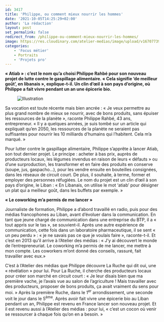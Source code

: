 ```yaml
---
id: 3417
title: 'Philippe, ou comment mieux nourrir les hommes'
date: '2021-10-05T14:25:29+02:00'
author: 'La rédaction'
layout: post
set_permalink: false
redirect_from: /philippe-ou-comment-mieux-nourrir-les-hommes/
image: https://res.cloudinary.com/atelier-medias/image/upload/v1670773924/blog/mw8v8mpbpb5t9kzyzdql.jpg
categories:
    - 'Focus métier'
    - Portraits
    - 'Projets pro'
---
```


**« Atiab » : c’est le nom qu’a choisi Philippe Rahbé pour son nouveau projet de lutte contre le gaspillage alimentaire. « Cela signifie ‘de meilleur goût’, en libanais », explique-t-il. Un clin d’œil à son pays d’origine, où Philippe a fait vivre pendant un an une épicerie bio.**

<figure class="wp-block-image"><img src="https://res.cloudinary.com/atelier-medias/image/upload/v1670773924/blog/mw8v8mpbpb5t9kzyzdql.jpg" alt="Illustration"></figure>

Sa vocation est toute récente mais bien ancrée : « Je veux permettre au plus grand nombre de mieux se nourrir, avec de bons produits, sans épuiser les ressources de la planète », raconte Philippe Rahbé, 43 ans, entrepreneur. « Il y a quelques années, je suis tombé sur un article qui expliquait qu’en 2050, les ressources de la planète ne seraient pas suffisantes pour nourrir les 10 milliards d’humains qui l’habitent. Cela m’a marqué. »

Pour lutter contre le gaspillage alimentaire, Philippe s’apprête à lancer Atiab, son tout dernier projet. Le principe : acheter à bas prix, auprès de producteurs locaux, les légumes invendus en raison de leurs « défauts » ou d’une surproduction, les transformer et en faire des produits en conserve (soupe, jus, gaspacho…), pour les vendre ensuite en bouteilles consignées, dans les réseaux de circuit court. De plus, il souhaite, à terme, former et employer des personnes réfugiées. Le nom du projet est un clin d’œil à son pays d’origine, le Liban : « En Libanais, on utilise le mot ‘atiab’ pour désigner un plat qui a meilleur goût, dans les buffets par exemple. »

**« Le coworking m’a permis de me lancer »**

Journaliste de formation, Philippe a d’abord travaillé en radio, puis pour des médias francophones au Liban, avant d’évoluer dans la communication. En tant que jeune chargé de communication dans une entreprise du BTP, il a « tout appris sur le tas », se souvient-il. Après une autre expérience de communication, cette fois dans un laboratoire pharmaceutique, il se sent « un peu perdu » : « je ne savais pas ce que je voulais faire », raconte-t-il. Et c’est en 2013 qu’il arrive à l’Atelier des médias : « J’y ai découvert le monde de l’entrepreneuriat. Le coworking m’a permis de me lancer, me mettre à mon compte. Les coworkers m’ont donné des conseils, rassuré, fait travailler avec eux.»

C’est à l’Atelier des médias que Philippe découvre La Ruche qui dit oui, une « révélation » pour lui. Pour La Ruche, il cherche des producteurs locaux pour créer son marché en circuit court : « Je leur disais bien que ma première vache, je l’avais vue au salon de l’agriculture ! Mais travailler avec des producteurs, proposer de bons produits, ça avait vraiment du sens pour moi. » Après la première Ruche, dans le 1<sup>er</sup> arrondissement, une seconde voit le jour dans le 5<sup>ème</sup>. Après avoir fait vivre une épicerie bio au Liban pendant un an, Philippe est revenu en France lancer son nouveau projet. Et il est revenu aussi à l’Atelier des médias : pour lui, « c’est un cocon où venir se ressourcer à chaque fois qu’on en a besoin. »
